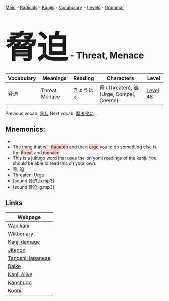 <style> bigfont {font-size: 100px}</style>
[Main](../README.md) -
[Radicals](../radicals.md) -
[Kanjis](../kanjis.md) -
[Vocabulary](../vocabulary.md) -
[Levels](../levels.md) -
[Grammar](../grammar.md)
# <bigfont> 脅迫</bigfont> - Threat, Menace 

| Vocabulary | Meanings | Reading | Characters | Level |
| --- | --- | --- | --- | --- |
| 脅迫 | Threat, Menace | きょうはく |  [脅](../kanjis/脅.md) (Threaten), [迫](../kanjis/迫.md) (Urge, Compel, Coerce) | [Level 48](../levels/wk_level48.md) |

Previous vocab: [脅し](脅し.md) Next vocab: [魔法使い](魔法使い.md) 

## Mnemonics:

* 
* The thing that will <span style="background-color:#ffcccb"> threaten</span> and then <span style="background-color:#ffcccb"> urge</span> you to do something else is the <span style="background-color:#ffcccb"> threat</span> and <span style="background-color:#ffcccb"> menace</span>.
* This is a jukugo word that uses the on'yomi readings of the kanji. You should be able to read this on your own.
* 脅, 迫
* Threaten, Urge
* [sound:脅迫_b.mp3]
* [sound:脅迫_g.mp3]


## Links 

| Webpage |
| --- |
| [Wanikani          ](https://www.wanikani.com/kanji/脅迫) |
| [Wiktionary        ](https://en.wiktionary.org/wiki/脅迫) |
| [Kanji damage      ](http://www.kanjidamage.com/kanji/search?utf8=✓&q=脅迫) |
| [Jitenon           ](https://jitenon.com/kanji/脅迫) |
| [Tanoshii japanese ](https://www.tanoshiijapanese.com/dictionary/kanji.cfm?k=脅迫) |
| [Baike             ](https://baike.baidu.com/item/脅迫) |
| [Kanji Alive       ](https://app.kanjialive.com/脅迫) |
| [Kanshudo          ](https://www.kanshudo.com/searchmn?q=脅迫) |
| [Koohii            ](https://kanji.koohii.com/study/kanji/脅迫) |
